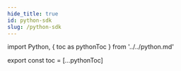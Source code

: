 ```yaml
---
hide_title: true
id: python-sdk
slug: /python-sdk
---
```


import Python, { toc as pythonToc } from '../../python.md'

<Python />

export const toc = [...pythonToc]